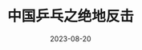 ---
layout: page
title: 中国乒乓之绝地反击
description: >
  有些无聊，男的太多看着烦。
category: 电影
img: assets/img/movie/2023/zhong_guo_ping_pang.webp
star: 3
date: 2023-08-20
---